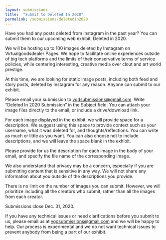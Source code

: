 ```yaml
---
layout: submissions
title:  "Submit to Deleted In 2020"
permalink: /submissions/deletedin2020
---
```


Have you had any posts deleted from Instagram in the past year? You can submit them to our upcoming web exhibit, Deleted in 2020. 

We will be hosting up to 100 images deleted by Instagram on Virtualgoodsdealer Pages.
We hope to facilitate online experiences outside of big tech platforms and the limits of their conservative terms of service policies, while centering interesting, creative media over clout and art world prestige.

At this time, we are looking for static image posts, including both feed and story posts, deleted by Instagram for any reason. Anyone can submit to our exhibit.

Please email your submission to [vgdsubmissions@gmail.com](mailto:vgdsubmissions@gmail.com?subject=Deleted%20In%202020%20Submission). Write “Deleted In 2020 Submission” in the Subject field. You can attach your image files directly to the email, or include a drive/download link.

For each image displayed in the exhibit, we will provide space for a description. We suggest using this space to provide context such as your username, what it was deleted for, and thoughts/reflections. You can write as much or little as you want. You can also choose not to include descriptions, and we will leave the space blank in the exhibit.

Please provide for us the description for each image in the body of your email, and specify the file name of the corresponding image.

We also understand that privacy may be a concern, especially if you are submitting content that is sensitive in any way. We will not share any information about you outside of the descriptions you provide.

There is no limit on the number of images you can submit. However, we will prioritize including all the creators who submit, rather than all the images from each creator.

Submissions close Dec. 31, 2020.

If you have any technical issues or need clarifications before you submit to us, please email us at [vgdsubmissions@gmail.com](mailto:vgdsubmissions@gmail.com?subject=Deleted%20In%202020%20Submission) and we will be happy to help. Our process is experimental and we do not want technical issues to prevent anybody from being a part of our exhibit.